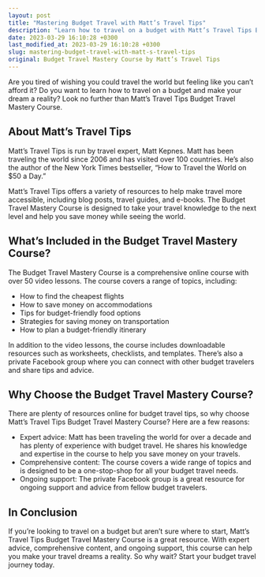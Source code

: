 ```yaml
---
layout: post
title: "Mastering Budget Travel with Matt’s Travel Tips"
description: "Learn how to travel on a budget with Matt’s Travel Tips Budget Travel Mastery Course. This course is designed to help you save money on flights, accommodations, food, and more."
date: 2023-03-29 16:10:28 +0300
last_modified_at: 2023-03-29 16:10:28 +0300
slug: mastering-budget-travel-with-matt-s-travel-tips
original: Budget Travel Mastery Course by Matt’s Travel Tips
---
```

Are you tired of wishing you could travel the world but feeling like you can’t afford it? Do you want to learn how to travel on a budget and make your dream a reality? Look no further than Matt’s Travel Tips Budget Travel Mastery Course.

## About Matt’s Travel Tips

Matt’s Travel Tips is run by travel expert, Matt Kepnes. Matt has been traveling the world since 2006 and has visited over 100 countries. He’s also the author of the New York Times bestseller, “How to Travel the World on $50 a Day.”

Matt’s Travel Tips offers a variety of resources to help make travel more accessible, including blog posts, travel guides, and e-books. The Budget Travel Mastery Course is designed to take your travel knowledge to the next level and help you save money while seeing the world.

## What’s Included in the Budget Travel Mastery Course?

The Budget Travel Mastery Course is a comprehensive online course with over 50 video lessons. The course covers a range of topics, including:

- How to find the cheapest flights
- How to save money on accommodations
- Tips for budget-friendly food options
- Strategies for saving money on transportation
- How to plan a budget-friendly itinerary

In addition to the video lessons, the course includes downloadable resources such as worksheets, checklists, and templates. There’s also a private Facebook group where you can connect with other budget travelers and share tips and advice.

## Why Choose the Budget Travel Mastery Course?

There are plenty of resources online for budget travel tips, so why choose Matt’s Travel Tips Budget Travel Mastery Course? Here are a few reasons:

- Expert advice: Matt has been traveling the world for over a decade and has plenty of experience with budget travel. He shares his knowledge and expertise in the course to help you save money on your travels.
- Comprehensive content: The course covers a wide range of topics and is designed to be a one-stop-shop for all your budget travel needs.
- Ongoing support: The private Facebook group is a great resource for ongoing support and advice from fellow budget travelers.

## In Conclusion

If you’re looking to travel on a budget but aren’t sure where to start, Matt’s Travel Tips Budget Travel Mastery Course is a great resource. With expert advice, comprehensive content, and ongoing support, this course can help you make your travel dreams a reality. So why wait? Start your budget travel journey today.
